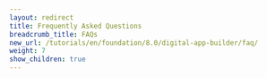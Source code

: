 ```yaml
---
layout: redirect
title: Frequently Asked Questions
breadcrumb_title: FAQs
new_url: /tutorials/en/foundation/8.0/digital-app-builder/faq/
weight: 7
show_children: true
---
```

